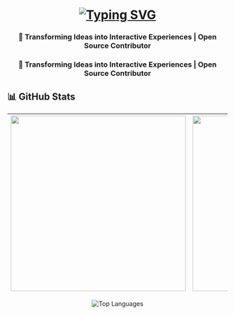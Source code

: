 <h1 align="center">
<a href="https://git.io/typing-svg">
<img src="[https://readme-typing-svg.demolab.com?font=Fira+Code&weight=600&size=30&duration=4000&pause=1000&color=58A6FF&center=true&vCenter=true&width=500&lines=Hi+👋%2C+I'm+Wajiha+Kulsum;Frontend+Developer;React+Specialist;UI%2FUX+Enthusiast](https://readme-typing-svg.demolab.com/?font=Fira+Code&weight=600&size=30&duration=4000&pause=1000&color=58A6FF&center=true&vCenter=true&width=500&lines=Hi+%F0%9F%91%8B%2C+I%27m+Wajiha+Kulsum;Frontend+Developer;React+Specialist;UI%2FUX+Enthusiast)" alt="Typing SVG" />
</a>
</h1>

<h3 align="center">🚀 Transforming Ideas into Interactive Experiences | Open Source Contributor</h3>

<h3 align="center">🚀 Transforming Ideas into Interactive Experiences | Open Source Contributor</h3>

## 📊 GitHub Stats

<div align="center">

| <img src="https://github-readme-stats.vercel.app/api?username=Wajiha-Kulsum&show_icons=true&theme=radical" width="400"> | <img src="https://github-readme-streak-stats.herokuapp.com/?user=Wajiha-Kulsum&theme=radical" width="400"> |
| --- | --- |
<p align="center">
<img src="https://github-readme-stats.vercel.app/api/top-langs/?username=Wajiha-Kulsum&layout=compact&theme=vision-friendly-dark" alt="Top Languages" />
</p>

[](https://github-readme-activity-graph.vercel.app/graph?username=Wajiha-Kulsum&theme=react-dark&hide_border=true&area=true)

</div>
